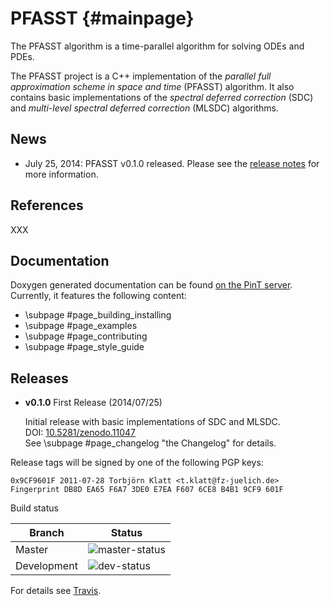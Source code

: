 PFASST                                                                                   {#mainpage}
======

The PFASST algorithm is a time-parallel algorithm for solving ODEs and PDEs.

The PFASST project is a C++ implementation of the *parallel full approximation scheme in space and 
time* (PFASST) algorithm.
It also contains basic implementations of the *spectral deferred correction* (SDC) and 
*multi-level spectral deferred correction* (MLSDC) algorithms.


News
----

* July 25, 2014: PFASST v0.1.0 released.  Please see the [release notes](#releases) for more 
  information.


References
----------

XXX


Documentation
-------------

Doxygen generated documentation can be found [on the PinT server][documentation].
Currently, it features the following content:

* \subpage #page_building_installing
* \subpage #page_examples
* \subpage #page_contributing
* \subpage #page_style_guide


Releases
--------

* **v0.1.0** First Release (2014/07/25)

  Initial release with basic implementations of SDC and MLSDC.  
  DOI: [10.5281/zenodo.11047][DOI_v010]  
  See \subpage #page_changelog "the Changelog" for details.

[DOI_v010]: http://dx.doi.org/10.5281/zenodo.11047

Release tags will be signed by one of the following PGP keys:

    0x9CF9601F 2011-07-28 Torbjörn Klatt <t.klatt@fz-juelich.de>
    Fingerprint DB8D EA65 F6A7 3DE0 E7EA F607 6CE8 B4B1 9CF9 601F


Build status

| Branch      | Status                              |
|-------------|-------------------------------------|
| Master      | ![master-status][]                  |
| Development | ![dev-status][]                     |

For details see [Travis][pfasst-travis].


[documentation]: https://pint.fz-juelich.de/ci/view/PFASST/job/PFASST%20%28Docu%29/doxygen/
[pfasst-travis]: https://travis-ci.org/Parallel-in-Time/PFASST
[master-status]: https://travis-ci.org/Parallel-in-Time/PFASST.svg?branch=master
[dev-status]:    https://travis-ci.org/Parallel-in-Time/PFASST.svg?branch=development
